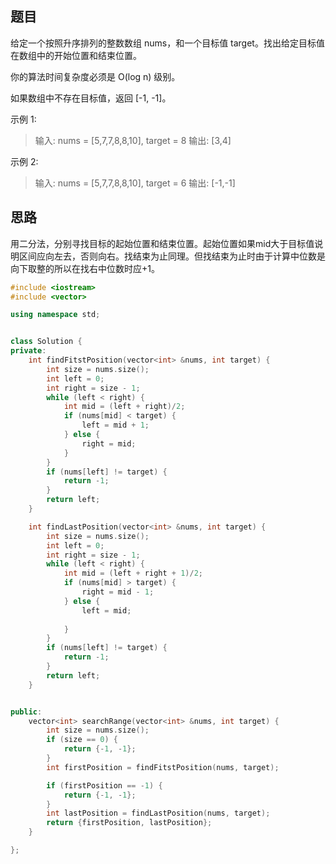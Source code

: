 ## 题目

给定一个按照升序排列的整数数组 nums，和一个目标值 target。找出给定目标值在数组中的开始位置和结束位置。

你的算法时间复杂度必须是 O(log n) 级别。

如果数组中不存在目标值，返回 [-1, -1]。

示例 1:

> 输入: nums = [5,7,7,8,8,10], target = 8
> 输出: [3,4]

示例 2:

> 输入: nums = [5,7,7,8,8,10], target = 6
> 输出: [-1,-1]

## 思路

用二分法，分别寻找目标的起始位置和结束位置。起始位置如果mid大于目标值说明区间应向左去，否则向右。找结束为止同理。但找结束为止时由于计算中位数是向下取整的所以在找右中位数时应+1。



```c++
#include <iostream>
#include <vector>

using namespace std;


class Solution {
private:
    int findFitstPosition(vector<int> &nums, int target) {
        int size = nums.size();
        int left = 0;
        int right = size - 1;
        while (left < right) {
            int mid = (left + right)/2;
            if (nums[mid] < target) {
                left = mid + 1;
            } else {
                right = mid;
            }
        }
        if (nums[left] != target) {
            return -1;
        }
        return left;
    }

    int findLastPosition(vector<int> &nums, int target) {
        int size = nums.size();
        int left = 0;
        int right = size - 1;
        while (left < right) {
            int mid = (left + right + 1)/2;
            if (nums[mid] > target) {
                right = mid - 1;
            } else {
                left = mid;
    
            }
        }
        if (nums[left] != target) {
            return -1;
        }
        return left;
    }


public:
    vector<int> searchRange(vector<int> &nums, int target) {
        int size = nums.size();
        if (size == 0) {
            return {-1, -1};
        }
        int firstPosition = findFitstPosition(nums, target);

        if (firstPosition == -1) {
            return {-1, -1};
        }
        int lastPosition = findLastPosition(nums, target);
        return {firstPosition, lastPosition};
    }

};
```



